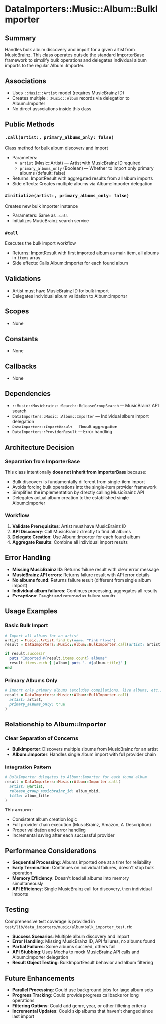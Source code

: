 # DataImporters::Music::Album::BulkImporter

## Summary
Handles bulk album discovery and import for a given artist from MusicBrainz. This class operates outside the standard ImporterBase framework to simplify bulk operations and delegates individual album imports to the regular Album::Importer.

## Associations
- Uses `::Music::Artist` model (requires MusicBrainz ID)
- Creates multiple `::Music::Album` records via delegation to Album::Importer
- No direct associations inside this class

## Public Methods

### `.call(artist:, primary_albums_only: false)`
Class method for bulk album discovery and import
- Parameters:
  - `artist` (Music::Artist) — Artist with MusicBrainz ID required
  - `primary_albums_only` (Boolean) — Whether to import only primary albums (default: false)
- Returns: ImportResult with aggregated results from all album imports
- Side effects: Creates multiple albums via Album::Importer delegation

### `#initialize(artist:, primary_albums_only: false)`
Creates new bulk importer instance
- Parameters: Same as `.call`
- Initializes MusicBrainz search service

### `#call`
Executes the bulk import workflow
- Returns: ImportResult with first imported album as main item, all albums in `items` array
- Side effects: Calls Album::Importer for each found album

## Validations
- Artist must have MusicBrainz ID for bulk import
- Delegates individual album validation to Album::Importer

## Scopes
- None

## Constants
- None

## Callbacks
- None

## Dependencies
- `::Music::Musicbrainz::Search::ReleaseGroupSearch` — MusicBrainz API search
- `DataImporters::Music::Album::Importer` — Individual album import delegation
- `DataImporters::ImportResult` — Result aggregation
- `DataImporters::ProviderResult` — Error handling

## Architecture Decision

### Separation from ImporterBase
This class intentionally **does not inherit from ImporterBase** because:
- Bulk discovery is fundamentally different from single-item import
- Avoids forcing bulk operations into the single-item provider framework
- Simplifies the implementation by directly calling MusicBrainz API
- Delegates actual album creation to the established single Album::Importer

### Workflow
1. **Validate Prerequisites**: Artist must have MusicBrainz ID
2. **API Discovery**: Call MusicBrainz directly to find all albums
3. **Delegate Creation**: Use Album::Importer for each found album
4. **Aggregate Results**: Combine all individual import results

## Error Handling
- **Missing MusicBrainz ID**: Returns failure result with clear error message
- **MusicBrainz API errors**: Returns failure result with API error details
- **No albums found**: Returns failure result (different from single album import)
- **Individual album failures**: Continues processing, aggregates all results
- **Exceptions**: Caught and returned as failure results

## Usage Examples

### Basic Bulk Import
```ruby
# Import all albums for an artist
artist = Music::Artist.find_by(name: "Pink Floyd")
result = DataImporters::Music::Album::BulkImporter.call(artist: artist)

if result.success?
  puts "Imported #{result.items.count} albums"
  result.items.each { |album| puts "- #{album.title}" }
end
```

### Primary Albums Only
```ruby
# Import only primary albums (excludes compilations, live albums, etc.)
result = DataImporters::Music::Album::BulkImporter.call(
  artist: artist,
  primary_albums_only: true
)
```

## Relationship to Album::Importer

### Clear Separation of Concerns
- **BulkImporter**: Discovers multiple albums from MusicBrainz for an artist
- **Album::Importer**: Handles single album import with full provider chain

### Integration Pattern
```ruby
# BulkImporter delegates to Album::Importer for each found album
result = DataImporters::Music::Album::Importer.call(
  artist: @artist,
  release_group_musicbrainz_id: album_mbid,
  title: album_title
)
```

This ensures:
- Consistent album creation logic
- Full provider chain execution (MusicBrainz, Amazon, AI Description)
- Proper validation and error handling
- Incremental saving after each successful provider

## Performance Considerations
- **Sequential Processing**: Albums imported one at a time for reliability
- **Early Termination**: Continues on individual failures, doesn't stop bulk operation
- **Memory Efficiency**: Doesn't load all albums into memory simultaneously
- **API Efficiency**: Single MusicBrainz call for discovery, then individual imports

## Testing
Comprehensive test coverage is provided in `test/lib/data_importers/music/album/bulk_importer_test.rb`:
- **Success Scenarios**: Multiple album discovery and import
- **Error Handling**: Missing MusicBrainz ID, API failures, no albums found
- **Partial Failures**: Some albums succeed, others fail
- **API Stubbing**: Uses Mocha to mock MusicBrainz API calls and Album::Importer delegation
- **Result Object Testing**: BulkImportResult behavior and album filtering

## Future Enhancements
- **Parallel Processing**: Could use background jobs for large album sets
- **Progress Tracking**: Could provide progress callbacks for long operations
- **Filtering Options**: Could add genre, year, or other filtering criteria
- **Incremental Updates**: Could skip albums that haven't changed since last import
